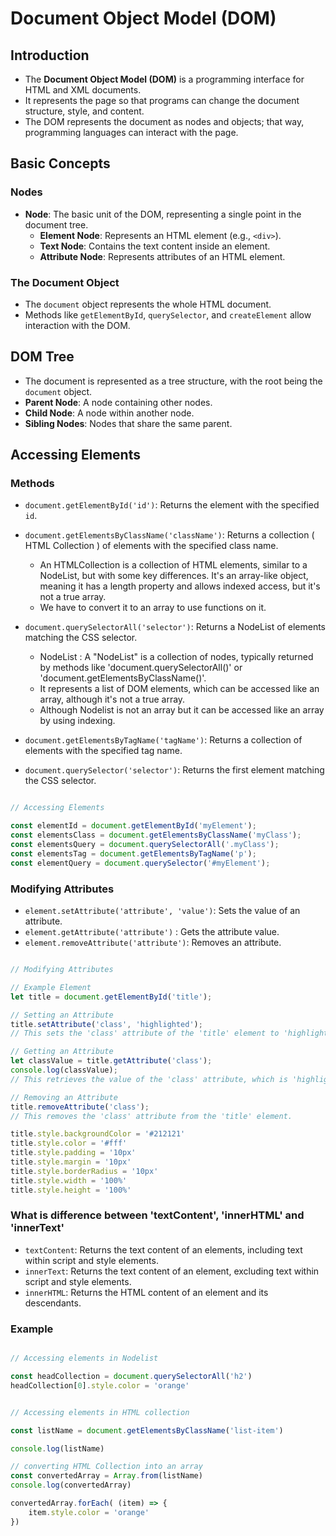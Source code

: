 # Document Object Model (DOM)

## Introduction

- The **Document Object Model (DOM)** is a programming interface for HTML and XML documents.
- It represents the page so that programs can change the document structure, style, and content.
- The DOM represents the document as nodes and objects; that way, programming languages can interact with the page.

## Basic Concepts

### Nodes

- **Node**: The basic unit of the DOM, representing a single point in the document tree.
  - **Element Node**: Represents an HTML element (e.g., `<div>`).
  - **Text Node**: Contains the text content inside an element.
  - **Attribute Node**: Represents attributes of an HTML element.

### The Document Object

- The `document` object represents the whole HTML document.
- Methods like `getElementById`, `querySelector`, and `createElement` allow interaction with the DOM.

## DOM Tree

- The document is represented as a tree structure, with the root being the `document` object.
- **Parent Node**: A node containing other nodes.
- **Child Node**: A node within another node.
- **Sibling Nodes**: Nodes that share the same parent.

## Accessing Elements

### Methods

- `document.getElementById('id')`: Returns the element with the specified `id`.

- `document.getElementsByClassName('className')`: Returns a collection ( HTML Collection ) of elements with the specified class name.
    - An HTMLCollection is a collection of HTML elements, similar to a NodeList, but with some key differences. It's an array-like object, meaning it has a length property and allows indexed access, but it's not a true array.
    - We have to convert it to an array to use functions on it.

- `document.querySelectorAll('selector')`: Returns a NodeList of elements matching the CSS selector.

    - NodeList : A "NodeList" is a collection of nodes, typically returned by methods like 'document.querySelectorAll()' or 'document.getElementsByClassName()'. 
    - It represents a list of DOM elements, which can be accessed like an array, although it's not a true array.
    - Although Nodelist is not an array but it can be accessed like an array by using indexing.

- `document.getElementsByTagName('tagName')`: Returns a collection of elements with the specified tag name.

- `document.querySelector('selector')`: Returns the first element matching the CSS selector.

```javascript

// Accessing Elements

const elementId = document.getElementById('myElement');
const elementsClass = document.getElementsByClassName('myClass');
const elementsQuery = document.querySelectorAll('.myClass');
const elementsTag = document.getElementsByTagName('p');
const elementQuery = document.querySelector('#myElement');

```

### Modifying Attributes

- `element.setAttribute('attribute', 'value')`: Sets the value of an attribute.
- `element.getAttribute('attribute')` : Gets the attribute value.
- `element.removeAttribute('attribute')`: Removes an attribute.


``` javascript 

// Modifying Attributes

// Example Element
let title = document.getElementById('title');

// Setting an Attribute
title.setAttribute('class', 'highlighted'); 
// This sets the 'class' attribute of the 'title' element to 'highlighted'.

// Getting an Attribute
let classValue = title.getAttribute('class'); 
console.log(classValue); 
// This retrieves the value of the 'class' attribute, which is 'highlighted'.

// Removing an Attribute
title.removeAttribute('class'); 
// This removes the 'class' attribute from the 'title' element.

title.style.backgroundColor = '#212121'
title.style.color = '#fff'
title.style.padding = '10px'
title.style.margin = '10px'
title.style.borderRadius = '10px'
title.style.width = '100%'
title.style.height = '100%'

```

### What is difference between 'textContent', 'innerHTML' and 'innerText'

- `textContent`: Returns the text content of an elements, including text within script and style elements.
- `innerText`: Returns the text content of an element, excluding text within script and style elements.
- `innerHTML`: Returns the HTML content of an element and its descendants.




### Example


``` javascript

// Accessing elements in Nodelist

const headCollection = document.querySelectorAll('h2')
headCollection[0].style.color = 'orange'


// Accessing elements in HTML collection

const listName = document.getElementsByClassName('list-item')

console.log(listName)

// converting HTML Collection into an array
const convertedArray = Array.from(listName)
console.log(convertedArray)

convertedArray.forEach( (item) => {
    item.style.color = 'orange'
})

```
